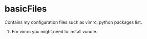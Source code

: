 # basicFiles
Contains my configuration files such as vimrc, python packages list.
1. For vimrc you might need to install vundle. 

